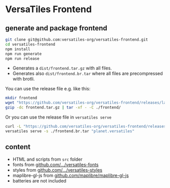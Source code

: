 # VersaTiles Frontend

## generate and package frontend

```bash
git clone git@github.com:versatiles-org/versatiles-frontend.git
cd versatiles-frontend
npm install
npm run generate
npm run release
```

- Generates a `dist/frontend.tar.gz` with all files.
- Generates also `dist/frontend.br.tar` where all files are precompressed with brotli.

You can use the release file e.g. like this:
```bash
mkdir frontend
wget "https://github.com/versatiles-org/versatiles-frontend/releases/latest/download/frontend.tar.gz"
gzip -dc frontend.tar.gz | tar -xf - -C ./frontend/
```

Or you can use the release file in `versatiles serve`
```bash
curl -L "https://github.com/versatiles-org/versatiles-frontend/releases/latest/download/frontend.br.tar" > ./frontend.br.tar
versatiles serve -s ./frontend.br.tar "planet.versatiles"
```

## content

- HTML and scripts from `src` folder
- fonts from [github.com/…/versatiles-fonts](https://github.com/versatiles-org/versatiles-fonts)
- styles from [github.com/…/versatiles-styles](https://github.com/versatiles-org/versatiles-styles)
- maplibre-gl-js from [github.com/maplibre/maplibre-gl-js](https://github.com/maplibre/maplibre-gl-js)
- batteries are not included
